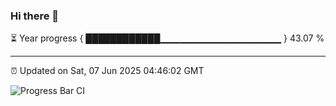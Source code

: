 ### Hi there 👋

⏳ Year progress { ████████████▁▁▁▁▁▁▁▁▁▁▁▁▁▁▁▁▁▁ } 43.07 %

---

⏰ Updated on Sat, 07 Jun 2025 04:46:02 GMT

![Progress Bar CI](https://github.com/IshwaranRudhara/GIT-ACTION/workflows/Progress%20Bar%20CI/badge.svg)
